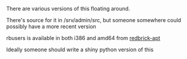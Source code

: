 There are various versions of this floating around.

There's source for it in /srv/admin/src, but someone somewhere could possibly have a more recent version

rbusers is available in both i386 and amd64 from [redbrick-apt](redbrick-apt)

Ideally someone should write a shiny python version of this
